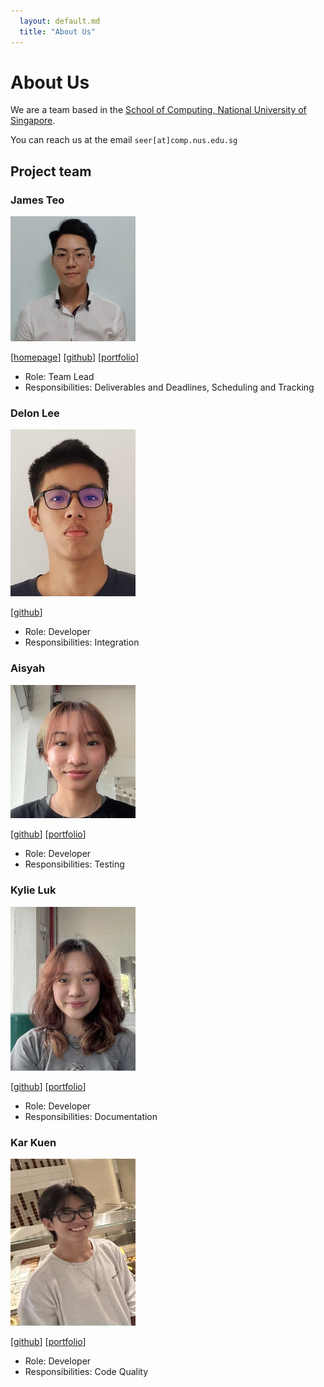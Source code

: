 ```yaml
---
  layout: default.md
  title: "About Us"
---
```


# About Us

We are a team based in the [School of Computing, National University of Singapore](http://www.comp.nus.edu.sg).

You can reach us at the email `seer[at]comp.nus.edu.sg`

## Project team

### James Teo

<img src="images/twhjames.png" width="200px">

[[homepage](http://www.comp.nus.edu.sg/~damithch)]
[[github](https://github.com/twhjames)]
[[portfolio](team/twhjames.md)]

* Role: Team Lead
* Responsibilities: Deliverables and Deadlines, Scheduling and Tracking

### Delon Lee

<img src="images/delonlee01.png" width="200px">

[[github](http://github.com/delonlee01)]

* Role: Developer
* Responsibilities: Integration

### Aisyah

<img src="images/aisyahally.png" width="200px">

[[github](http://github.com/aisyahally)] [[portfolio](team/johndoe.md)]

* Role: Developer
* Responsibilities: Testing

### Kylie Luk

<img src="images/kylieluk88.png" width="200px">

[[github](http://github.com/kylieluk88)]
[[portfolio](team/johndoe.md)]

* Role: Developer
* Responsibilities: Documentation

### Kar Kuen

<img src="images/karkuen.png" width="200px">

[[github](http://github.com/johndoe)]
[[portfolio](team/johndoe.md)]

* Role: Developer
* Responsibilities: Code Quality

